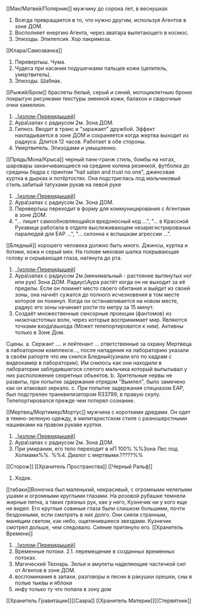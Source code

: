 [[Мак/Матвей/Полярник]] мужчину до сорока лет, в веснушках 
1. Всегда превращается в то, что нужно другим, используя Агентов в зоне ДОМ.
2. Восполняет енергию Агента, через аватара вылетающего в космос.
3. Эпизоды. Эпилепсия. Хор лакримоза.

[[Клара/Самозванка]]
1. Перевертыш. Чума.
2. Чудеса при касании подушечками пальцев кожи (целитель, умертвитель).
3. Эпизоды. Шабнак.

[[Рыжий/Бром]] браслеты белый, серый и синий, мотоциклетныю броню покрытую рисунками текстуры змеиной кожи, балахон и сварочные очки хамелион.
1. _[[излом-Перекидышей]](иП) 
2. Аура\запах с радиусом 2м. Зона ДОМ.
3. Гипноз. Вводит в транс и "заражает" дружбой. Эффект накладывается в зоне ДОМ и сохраняется когда жертва выходит из радиуса. Длится 12 часов. Работает в обе стороны.
4. Умертвитель. Эпизодами и умышленно.

[[Прядь/Мона/Крыса]] черный панк-гранж стиль, бомбы на ногах, шаровары заканчивающиеся на средине колена резинкой, футболка до средины бедра с принтом "hail satan and trust no one", джинсовая куртка в дырках и потёртостях. Она подстриглась под мальчиковый стиль.забитый татухами рукав на левой руке
1. _[[излом-Перекидышей]](иП) 
2. Аура\запах с радиусом 2м. Зона ДОМ.
3. Перевертыш переходит в форму для коммуницирования с Агентами в зоне ДОМ.
4. "... пишет самообновляющийся вредоносный код ...", "... в Крассной Рукавице работала в отделе выслеживающем незарегистрированых паралюдей для ЕАР  ...", "... склонна к вспышкам агрессии ...".

[[Бледный]] хорошего человека должно быть много. Джинсы, куртка и ботики, кожа и серый мех. На голове меховая шапка покрывающая голову и скрывающая глаза, натянута до рта.
1. _[[излом-Перекидышей]](иП) 
2. Аура\запах с радиусом 2м.(минимальный - растояние вытянутых ног или рук) Зона ДОМ. Радиус\Аура растёт когда он не выходит за её пределы. Если он покинет место своего обитания и выйдет из своей зоны, она начнёт сужатся до полного исчезновения в том месте которое он покинул. Когда он останавливается на новом месте, радиус его зоны начинает рости по метру за 15 минут.
3. Создаёт множественные сенсорные проекции (фантомов) из низкочастотных волн, через которые воспринимает мир. Являются точками входа\выхода (Может телепортироватся к ним). Активны только в Зоне Дом.

Сцены.
a. Сержант .... и лейтенант ... ответственные за охрану Мертвеца в лабоаторном комплексе..., после нападения на лабораторию указали в своём рапорте что им снился Бледный(узнали его по кадрам с видеокамер в лаборатории). Им снилось как они находили в лаборатории заблудившегося слепого мальчика который выпытывал у них расположение секретных объектов.
b. Зрительные нервы не развиты, при попытке задержания отрядом "Вымпел", было замечено как он атаковал зеркало.
c. При попытке задержания спецназом ЕАР, был подстрелен транквилизатором R33799, в правую скулу. Телепортировался прежде чем потерял сознание.


[[Мертвец/Мортимер/Мортус]] 
мужчина с короткими дредами. Он одет в темно-зеленую одежду, в милитаристском стиле с разношерстными нашивками на правом рукаве куртки.
1. _[[излом-Перекидышей]](иП)
2. Аура\запах с радиусом 2м. Зона ДОМ.
3. При умирании, его тело переходит в иП 100% %%Зона Лес под Холмами%%.
%%4. Диалог с мертвыми.?????%%

[[Сторож]] [[Хранитель Пространства]] [[Черный Ральф]]
1. Ходок.

[[табаки]]Вонючка был маленький, некрасивый, с огромными нелепыми ушами и огромными круглыми глазами. На розовой рубашке темнели жирные пятна, а таких грязных рук, как у него, Кузнечик ни у кого еще не видел.
Его круглые совиные глаза были слишком большими, почти бездонными, если смотреть в них долго. Они сияли странным, манящим светом, как небо, ощетинившееся звездами. Кузнечик смотрел дольше, чем следовало. Сияние притянуло его.
[[Хранитель Времени]]
1. _[[излом-Перекидышей]](иП) 
2. Временные потоки.
2.1. перемещение в созданных временных потоках.
3. Магический Технарь. Зелья и амулеты наделяющие частичкой сил от Агентов в зоне ДОМ.
2. воспоминания в запахи, разговоры и песни в ракушки орешки, сны в полые тыквы и яблоки
3. инфу только ту что попала в зону дом

[[Хранитель Гравитации]][[Саара]]
[[Хранитель Материи]][[Стервятник]]